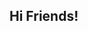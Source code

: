 ## Hi Friends!

<!--
**arsalan905/arsalan905** is a ✨ _special_ ✨ repository because its `README.md` (this file) appears on your GitHub profile.

Here are some ideas to get you started:

- 🔭 I’m Muhammad Arsalan
- 🌱 I’m currently learning ReactJs,
- 👯 I’m looking to collaborate on ...
- 🤔 I’m looking for help with Friends
- 💬 Ask me about ...
- 📫 How to reach me: ...
- 😄 Pronouns: ...
- ⚡ Fun fact: ...
-->
